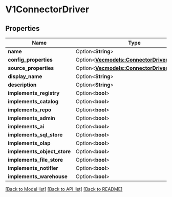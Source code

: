 # V1ConnectorDriver

## Properties

Name | Type | Description | Notes
------------ | ------------- | ------------- | -------------
**name** | Option<**String**> |  | [optional]
**config_properties** | Option<[**Vec<models::ConnectorDriverProperty>**](ConnectorDriverProperty.md)> |  | [optional]
**source_properties** | Option<[**Vec<models::ConnectorDriverProperty>**](ConnectorDriverProperty.md)> |  | [optional]
**display_name** | Option<**String**> |  | [optional]
**description** | Option<**String**> |  | [optional]
**implements_registry** | Option<**bool**> |  | [optional]
**implements_catalog** | Option<**bool**> |  | [optional]
**implements_repo** | Option<**bool**> |  | [optional]
**implements_admin** | Option<**bool**> |  | [optional]
**implements_ai** | Option<**bool**> |  | [optional]
**implements_sql_store** | Option<**bool**> |  | [optional]
**implements_olap** | Option<**bool**> |  | [optional]
**implements_object_store** | Option<**bool**> |  | [optional]
**implements_file_store** | Option<**bool**> |  | [optional]
**implements_notifier** | Option<**bool**> |  | [optional]
**implements_warehouse** | Option<**bool**> |  | [optional]

[[Back to Model list]](../README.md#documentation-for-models) [[Back to API list]](../README.md#documentation-for-api-endpoints) [[Back to README]](../README.md)


